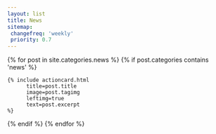 ```yaml
---
layout: list
title: News
sitemap:
 changefreq: 'weekly'
 priority: 0.7
---
```


<div class="row p-3">
{% for post in site.categories.news %}
  {% if post.categories contains 'news' %}
   
    {% include actioncard.html 
          title=post.title
          image=post.tagimg
          leftimg=true
          text=post.excerpt
    %}
   
   
  {% endif %}
{% endfor %}
</div>
